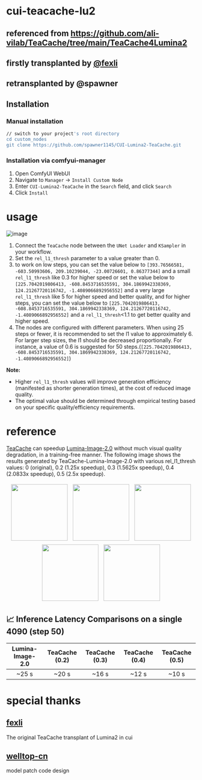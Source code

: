 # cui-teacache-lu2
## referenced from https://github.com/ali-vilab/TeaCache/tree/main/TeaCache4Lumina2
## firstly transplanted by [@fexli](https://github.com/fexli)
## retransplanted by @spawner
## Installation

### Manual installation

```bash
// switch to your project's root directory
cd custom_nodes
git clone https://github.com/spawner1145/CUI-Lumina2-TeaCache.git
```

### Installation via comfyui-manager

1. Open ComfyUI WebUI
2. Navigate to `Manager` -> `Install Custom Node`
3. Enter `CUI-Lumina2-TeaCache` in the `Search` field, and click `Search`
4. Click `Install`

# usage
![image](https://github.com/user-attachments/assets/fae7bebe-3af1-48f4-9a22-432bb6b9b4fa)
1. Connect the `TeaCache` node between the `UNet Loader` and `KSampler` in your workflow.
2. Set the `rel_l1_thresh` parameter to a value greater than 0.
3. to work on low steps, you can set the value below to `[393.76566581, -603.50993606, 209.10239044, -23.00726601, 0.86377344]` and a small `rel_l1_thresh` like 0.3 for higher speed or set the value below to `[225.7042019806413, -608.8453716535591, 304.1869942338369, 124.21267720116742, -1.4089066892956552]` and a very large `rel_l1_thresh` like 5 for higher speed and better quality, and for higher steps, you can set the value below to `[225.7042019806413, -608.8453716535591, 304.1869942338369, 124.21267720116742, -1.4089066892956552]` and a `rel_l1_thresh`<1.1 to get better quality and higher speed.
4. The nodes are configured with different parameters. When using 25 steps or fewer, it is recommended to set the l1 value to approximately 6. For larger step sizes, the l1 should be decreased proportionally. For instance, a value of 0.6 is suggested for 50 steps.(`[225.7042019806413, -608.8453716535591, 304.1869942338369, 124.21267720116742, -1.4089066892956552]`)

**Note:** 
- Higher `rel_l1_thresh` values will improve generation efficiency (manifested as shorter generation times), at the cost of reduced image quality.
- The optimal value should be determined through empirical testing based on your specific quality/efficiency requirements.

# reference
[TeaCache](https://github.com/LiewFeng/TeaCache) can speedup [Lumina-Image-2.0](https://github.com/Alpha-VLLM/Lumina-Image-2.0) without much visual quality degradation, in a training-free manner. The following image shows the results generated by TeaCache-Lumina-Image-2.0 with various rel_l1_thresh values: 0 (original), 0.2 (1.25x speedup), 0.3 (1.5625x speedup), 0.4 (2.0833x speedup), 0.5 (2.5x speedup).

<p align="center">
    <img src="https://github.com/user-attachments/assets/d2c87b99-e4ac-4407-809a-caf9750f41ef" width="150" style="margin: 5px;">
    <img src="https://github.com/user-attachments/assets/411ff763-9c31-438d-8a9b-3ec5c88f6c27" width="150" style="margin: 5px;">
    <img src="https://github.com/user-attachments/assets/e57dfb60-a07f-4e17-837e-e46a69d8b9c0" width="150" style="margin: 5px;">
    <img src="https://github.com/user-attachments/assets/6e3184fe-e31a-452c-a447-48d4b74fcc10" width="150" style="margin: 5px;">
    <img src="https://github.com/user-attachments/assets/d6a52c4c-bd22-45c0-9f40-00a2daa85fc8" width="150" style="margin: 5px;">
</p>

## 📈 Inference Latency Comparisons on a single 4090 (step 50)


|      Lumina-Image-2.0      |        TeaCache (0.2)       |    TeaCache (0.3)    |     TeaCache (0.4)    |     TeaCache (0.5)    |
|:-------------------------:|:---------------------------:|:--------------------:|:---------------------:|:---------------------:|
|         ~25 s             |        ~20 s                |     ~16 s            |       ~12 s             |       ~10 s             |

# special thanks
## [fexli](https://github.com/fexli)
The original TeaCache transplant of Lumina2 in cui

## [welltop-cn](https://github.com/welltop-cn/ComfyUI-TeaCache)
model patch code design
